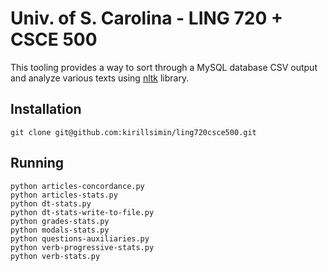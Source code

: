 # Univ. of S. Carolina - LING 720 + CSCE 500

This tooling provides a way to sort through a MySQL database CSV output and analyze various texts using [nltk](http://www.nltk.org/) library.

## Installation

    git clone git@github.com:kirillsimin/ling720csce500.git
    
## Running

    python articles-concordance.py
    python articles-stats.py
    python dt-stats.py
    python dt-stats-write-to-file.py
    python grades-stats.py
    python modals-stats.py
    python questions-auxiliaries.py
    python verb-progressive-stats.py
    python verb-stats.py
